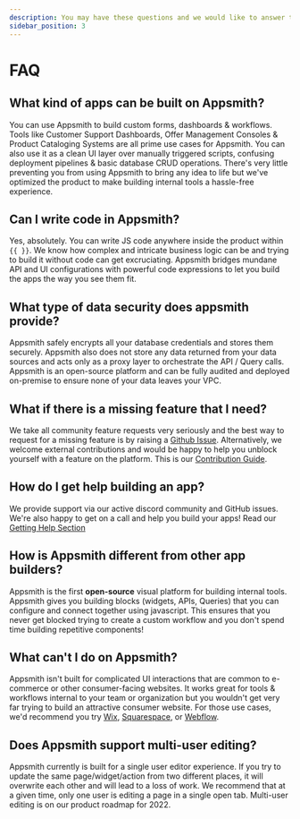 ```yaml
---
description: You may have these questions and we would like to answer them.
sidebar_position: 3
---
```


# FAQ

## What kind of apps can be built on Appsmith?

You can use Appsmith to build custom forms, dashboards & workflows. Tools like Customer Support Dashboards, Offer Management Consoles & Product Cataloging Systems are all prime use cases for Appsmith. You can also use it as a clean UI layer over manually triggered scripts, confusing deployment pipelines & basic database CRUD operations. There's very little preventing you from using Appsmith to bring any idea to life but we've optimized the product to make building internal tools a hassle-free experience.

## Can I write code in Appsmith?

Yes, absolutely. You can write JS code anywhere inside the product within `{{ }}`. We know how complex and intricate business logic can be and trying to build it without code can get excruciating. Appsmith bridges mundane API and UI configurations with powerful code expressions to let you build the apps the way you see them fit.

## What type of data security does appsmith provide?

Appsmith safely encrypts all your database credentials and stores them securely. Appsmith also does not store any data returned from your data sources and acts only as a proxy layer to orchestrate the API / Query calls. Appsmith is an open-source platform and can be fully audited and deployed on-premise to ensure none of your data leaves your VPC.

## What if there is a missing feature that I need?

We take all community feature requests very seriously and the best way to request for a missing feature is by raising a [Github Issue](https://github.com/appsmithorg/appsmith/issues/new/choose). Alternatively, we welcome external contributions and would be happy to help you unblock yourself with a feature on the platform. This is our [Contribution Guide](https://github.com/appsmithorg/appsmith/blob/release/contributions/CodeContributionsGuidelines.md).

## How do I get help building an app?

We provide support via our active discord community and GitHub issues. We're also happy to get on a call and help you build your apps! Read our [Getting Help Section](../#help-center)

## How is Appsmith different from other app builders?

Appsmith is the first **open-source** visual platform for building internal tools. Appsmith gives you building blocks (widgets, APIs, Queries) that you can configure and connect together using javascript. This ensures that you never get blocked trying to create a custom workflow and you don't spend time building repetitive components!

## What can't I do on Appsmith?

Appsmith isn't built for complicated UI interactions that are common to e-commerce or other consumer-facing websites. It works great for tools & workflows internal to your team or organization but you wouldn't get very far trying to build an attractive consumer website. For those use cases, we'd recommend you try [Wix](https://www.wix.com), [Squarespace](https://www.squarespace.com), or [Webflow](https://www.webflow.com).

## Does Appsmith support multi-user editing?

Appsmith currently is built for a single user editor experience. If you try to update the same page/widget/action from two different places, it will overwrite each other and will lead to a loss of work. We recommend that at a given time, only one user is editing a page in a single open tab. Multi-user editing is on our product roadmap for 2022.
